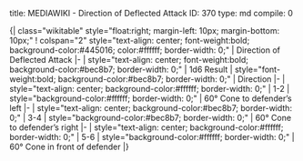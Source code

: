 title:          MEDIAWIKI - Direction of Deflected Attack
ID:             370
type:           md
compile:        0


{| class="wikitable" style="float:right; margin-left: 10px; margin-bottom: 10px;"
! colspan="2" style="text-align: center; font-weight:bold; background-color:#445016; color:#ffffff; border-width: 0;" | Direction of Deflected Attack
|-
| style="text-align: center; font-weight:bold; background-color:#bec8b7; border-width: 0;" | 1d6 Result
| style="font-weight:bold; background-color:#bec8b7; border-width: 0;" | Direction
|-
| style="text-align: center; background-color:#ffffff; border-width: 0;" | 1-2
| style="background-color:#ffffff; border-width: 0;" | 60° Cone to defender’s left
|-
| style="text-align: center; background-color:#bec8b7; border-width: 0;" | 3-4
| style="background-color:#bec8b7; border-width: 0;" | 60° Cone to defender’s right
|-
| style="text-align: center; background-color:#ffffff; border-width: 0;" | 5-6
| style="background-color:#ffffff; border-width: 0;" | 60° Cone in front of defender
|}